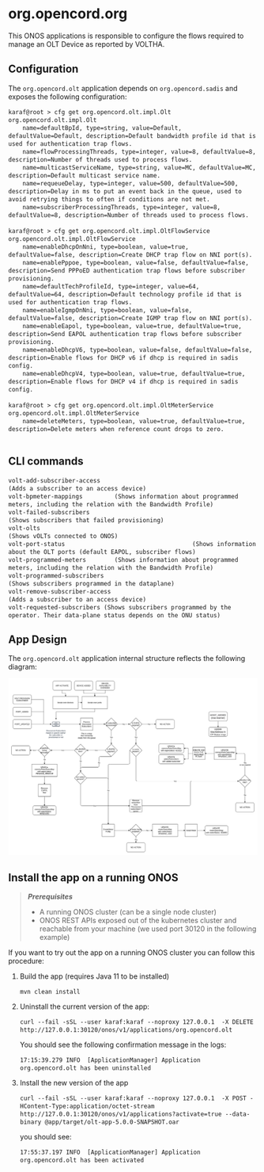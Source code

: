 # org.opencord.org

This ONOS applications is responsible to configure the flows
required to manage an OLT Device as reported by VOLTHA.

## Configuration

The `org.opencord.olt` application depends on `org.opencord.sadis` and exposes 
the following configuration:

```shell
karaf@root > cfg get org.opencord.olt.impl.Olt
org.opencord.olt.impl.Olt
    name=defaultBpId, type=string, value=Default, defaultValue=Default, description=Default bandwidth profile id that is used for authentication trap flows.
    name=flowProcessingThreads, type=integer, value=8, defaultValue=8, description=Number of threads used to process flows.
    name=multicastServiceName, type=string, value=MC, defaultValue=MC, description=Default multicast service name.
    name=requeueDelay, type=integer, value=500, defaultValue=500, description=Delay in ms to put an event back in the queue, used to avoid retrying things to often if conditions are not met.
    name=subscriberProcessingThreads, type=integer, value=8, defaultValue=8, description=Number of threads used to process flows.

karaf@root > cfg get org.opencord.olt.impl.OltFlowService
org.opencord.olt.impl.OltFlowService
    name=enableDhcpOnNni, type=boolean, value=true, defaultValue=false, description=Create DHCP trap flow on NNI port(s).
    name=enablePppoe, type=boolean, value=false, defaultValue=false, description=Send PPPoED authentication trap flows before subscriber provisioning.
    name=defaultTechProfileId, type=integer, value=64, defaultValue=64, description=Default technology profile id that is used for authentication trap flows.
    name=enableIgmpOnNni, type=boolean, value=false, defaultValue=false, description=Create IGMP trap flow on NNI port(s).
    name=enableEapol, type=boolean, value=true, defaultValue=true, description=Send EAPOL authentication trap flows before subscriber provisioning.
    name=enableDhcpV6, type=boolean, value=false, defaultValue=false, description=Enable flows for DHCP v6 if dhcp is required in sadis config.
    name=enableDhcpV4, type=boolean, value=true, defaultValue=true, description=Enable flows for DHCP v4 if dhcp is required in sadis config.
    
karaf@root > cfg get org.opencord.olt.impl.OltMeterService
org.opencord.olt.impl.OltMeterService
    name=deleteMeters, type=boolean, value=true, defaultValue=true, description=Delete meters when reference count drops to zero.


```

## CLI commands

```text
volt-add-subscriber-access                                                           (Adds a subscriber to an access device)
volt-bpmeter-mappings         (Shows information about programmed meters, including the relation with the Bandwidth Profile)
volt-failed-subscribers                                                         (Shows subscribers that failed provisioning)
volt-olts                                                                                    (Shows vOLTs connected to ONOS)
volt-port-status                                    (Shows information about the OLT ports (default EAPOL, subscriber flows)
volt-programmed-meters        (Shows information about programmed meters, including the relation with the Bandwidth Profile)
volt-programmed-subscribers                                                  (Shows subscribers programmed in the dataplane)
volt-remove-subscriber-access                                                        (Adds a subscriber to an access device)
volt-requested-subscribers (Shows subscribers programmed by the operator. Their data-plane status depends on the ONU status)

```

## App Design

The `org.opencord.olt` application internal structure reflects the following diagram:

![OLT App Diagram](./assets/diagram.png)

## Install the app on a running ONOS

> _**Prerequisites**_
> 
> - A running ONOS cluster (can be a single node cluster)
> - ONOS REST APIs exposed out of the kubernetes cluster and reachable from your machine (we used port 30120 in the following example)


If you want to try out the app on a running ONOS cluster you can follow this procedure: 

1) Build the app (requires Java 11 to be installed)
    ```shell
    mvn clean install
    ```
2) Uninstall the current version of the app:
    ```shell
    curl --fail -sSL --user karaf:karaf --noproxy 127.0.0.1  -X DELETE http://127.0.0.1:30120/onos/v1/applications/org.opencord.olt
    ```
   You should see the following confirmation message in the logs:
    ```shell
    17:15:39.279 INFO  [ApplicationManager] Application org.opencord.olt has been uninstalled
    ```
3) Install the new version of the app
    ```shell
    curl --fail -sSL --user karaf:karaf --noproxy 127.0.0.1  -X POST -HContent-Type:application/octet-stream http://127.0.0.1:30120/onos/v1/applications?activate=true --data-binary @app/target/olt-app-5.0.0-SNAPSHOT.oar
    ```
   you should see:
    ```shell
    17:55:37.197 INFO  [ApplicationManager] Application org.opencord.olt has been activated
    ```